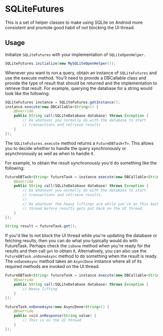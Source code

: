 SQLiteFutures
=============

This is a set of helper classes to make using SQLite on Android more consistent and promote good habit of not blocking the UI thread.



Usage
-----

Initialize `SQLiteFutures` with your implementation of `SQLiteOpenHelper`.

```java
SQLiteFutures.initialize(new MySQLiteOpenHelper());
```

Whenever you want to run a query, obtain an instance of `SQLiteFutures` and use the execute method. You'll need to provide a DBCallable class and provide the type of result that should be returned and the implementation to retrieve that result. For example, querying the database for a string would look like the following:

```java
SQLiteFutures instance = SQLiteFutures.getInstance();
instance.execute(new DBCallable<String>() {
    @Override
    public String call(SQLiteDatabase database) throws Exception {
        // Do whatever you normally do with the database to start
        // transactions and retrieve results
    }
});
```

The `SQLiteFutures.execute` method returns a `FutureDBTask<T>`. This allows you to decide whether to handle the query synchronously or asynchronously as well as when to handle it.

For example, to obtain the result synchronously you'd do something like the following:

```java
FutureDBTask<String> futureTask = instance.execute(new DBCallable<String>() {
    @Override
    public String call(SQLiteDatabase database) throws Exception {
        // Do whatever you normally do with the database to start
        // transactions and retrieve results.
        // 
        // Do whatever the heavy liftings are while you're on this background
        // thread before results gets put back on the UI thread.
    }
});

String result = futureTask.get();
```

If you'd like to not block the UI thread while you're updating the database or fetching results, then you can do what you typically would do with FutureTask. Perhaps check the `isDone` method when you're ready for the results and then call `get` to obtain it. Alternatively, you can also use the `FutureDBTask.onDoneAsync` method to do something when the result is ready. The `onDoneAsync` method takes an `AsyncDone` instance where all of its required methods are invoked on the UI thread.

```java
FutureDBTask<String> futureTask = instance.execute(new DBCallable<String>() {
    @Override
    public String call(SQLiteDatabase database) throws Exception {
        // Heavy lifting
    }
});

futureTask.onDoneAsync(new AsyncDone<String>() {
    @Override
    public void onResponse(String value) {
        // This is on the UI thread
    }
});
```
